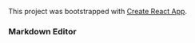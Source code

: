 This project was bootstrapped with [Create React App](https://github.com/facebookincubator/create-react-app).

### Markdown Editor